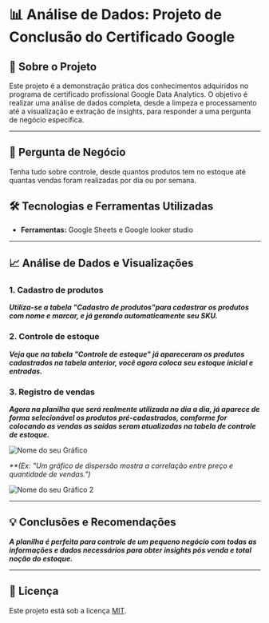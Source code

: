 # 📊 Análise de Dados: Projeto de Conclusão do Certificado Google

## 🚀 Sobre o Projeto

Este projeto é a demonstração prática dos conhecimentos adquiridos no programa de certificado profissional Google Data Analytics. O objetivo é realizar uma análise de dados completa, desde a limpeza e processamento até a visualização e extração de insights, para responder a uma pergunta de negócio específica.

---

## 🎯 Pergunta de Negócio

Tenha tudo sobre controle, desde quantos produtos tem no estoque até quantas vendas foram realizadas por dia ou por semana.

## 🛠️ Tecnologias e Ferramentas Utilizadas

* **Ferramentas:** Google Sheets e Google looker studio

---

## 📈 Análise de Dados e Visualizações


### **1. Cadastro de produtos**
_**Utiliza-se a tabela "Cadastro de produtos"para cadastrar os produtos com nome e marcar, e já gerando automaticamente seu SKU.**_

### **2. Controle de estoque**
_**Veja que na tabela "Controle de estoque" já apareceram os produtos cadastrados na tabela anterior, você agora coloca seu estoque inicial e entradas.**_

### **3. Registro de vendas**
_**Agora na planilha que será realmente utilizada no dia a dia, já aparece de forma selecionável os produtos pré-cadastrados, comforme for colocando as vendas as saídas seram atualizadas na tabela de controle de estoque.**_

![Nome do seu Gráfico](link_para_a_sua_imagem.png)

_**(Ex: "Um gráfico de dispersão mostra a correlação entre preço e quantidade de vendas.")_

![Nome do seu Gráfico 2](https://photos.fife.usercontent.google.com/pw/AP1GczOd5_CIMVhAGlFG8i40SHrR9WTeugXYSXjcpbw2_4eTa2r4caBL2E_CPA=w3272-h1884-s-no-gm?authuser=0)

---

## 💡 Conclusões e Recomendações

_**A planilha é perfeita para controle de um pequeno negócio com todas as informações e dados necessários para obter insights pós venda e total noção do estoque.**_



---



## 📜 Licença

Este projeto está sob a licença [MIT](LICENSE).